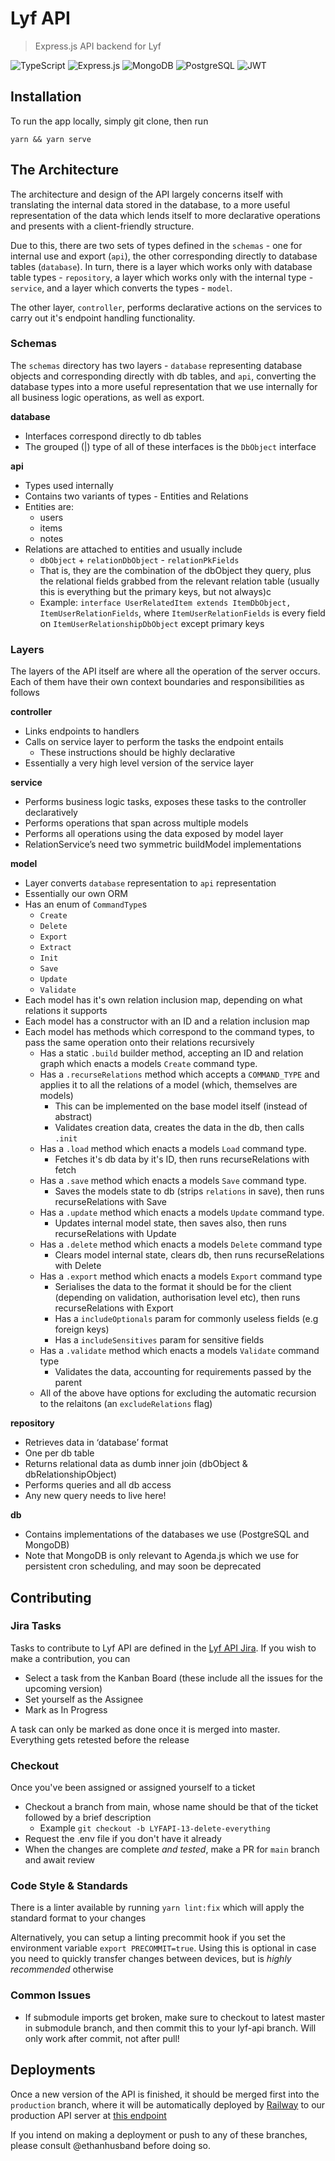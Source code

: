 # Lyf API

> Express.js API backend for Lyf

![TypeScript](https://img.shields.io/badge/typescript-%23007ACC.svg?style=for-the-badge&logo=typescript&logoColor=white)
![Express.js](https://img.shields.io/badge/express.js-%23404d59.svg?style=for-the-badge&logo=express&logoColor=%2361DAFB)
![MongoDB](https://img.shields.io/badge/MongoDB-%234ea94b.svg?style=for-the-badge&logo=mongodb&logoColor=white)
![PostgreSQL](https://img.shields.io/badge/postgresql-4169e1?style=for-the-badge&logo=postgresql&logoColor=white)
![JWT](https://img.shields.io/badge/JWT-black?style=for-the-badge&logo=JSON%20web%20tokens)

## Installation

To run the app locally, simply git clone, then run

```
yarn && yarn serve
```

## The Architecture

The architecture and design of the API largely concerns itself with translating the internal data stored in the database, to a more useful representation of the data which lends itself to more declarative operations and presents with a client-friendly structure.

Due to this, there are two sets of types defined in the `schemas` - one for internal use and export (`api`), the other corresponding directly to database tables (`database`). In turn, there is a layer which works only with database table types - `repository`, a layer which works only with the internal type - `service`, and a layer which converts the types - `model`. 

The other layer, `controller`, performs declarative actions on the services to carry out it's endpoint handling functionality.

### Schemas

The `schemas` directory has two layers - `database` representing database objects and corresponding directly with db tables, and `api`, converting the database types into a more useful representation that we use internally for all business logic operations, as well as export.

**database**
- Interfaces correspond directly to db tables
- The grouped (|) type of all of these interfaces is the `DbObject` interface

**api**
- Types used internally
- Contains two variants of types - Entities and Relations
- Entities are:
  - users
  - items
  - notes
- Relations are attached to entities and usually include
  - `dbObject` + `relationDbObject` - `relationPkFields`
  - That is, they are the combination of the dbObject they query, plus the relational fields grabbed from the relevant relation table (usually this is everything but the primary keys, but not always)c
  - Example: `interface UserRelatedItem extends ItemDbObject, ItemUserRelationFields`, where `ItemUserRelationFields` is every field on `ItemUserRelationshipDbObject` except primary keys

### Layers

The layers of the API itself are where all the operation of the server occurs. Each of them have their own context boundaries and responsibilities as follows

**controller**
- Links endpoints to handlers
- Calls on service layer to perform the tasks the endpoint entails
  - These instructions should be highly declarative
- Essentially a very high level version of the service layer

**service**
- Performs business logic tasks, exposes these tasks to the controller declaratively
- Performs operations that span across multiple models
- Performs all operations using the data exposed by model layer
- RelationService’s need two symmetric buildModel implementations

**model**
- Layer converts `database` representation to `api` representation
- Essentially our own ORM
- Has an enum of `CommandType`s
  - `Create`
  - `Delete`
  - `Export`
  - `Extract`
  - `Init`
  - `Save`
  - `Update`
  - `Validate`
- Each model has it's own relation inclusion map, depending on what relations it supports
- Each model has a constructor with an ID and a relation inclusion map
- Each model has methods which correspond to the command types, to pass the same operation onto their relations recursively
  - Has a static `.build` builder method, accepting an ID and relation graph which enacts a models `Create` command type.
  - Has a `.recurseRelations` method which accepts a `COMMAND_TYPE` and applies it to all the relations of a model (which, themselves are models)
    - This can be implemented on the base model itself (instead of abstract)
    - Validates creation data, creates the data in the db, then calls `.init`
  - Has a `.load` method which enacts a models `Load` command type. 
    - Fetches it's db data by it's ID, then runs recurseRelations with fetch
  - Has a `.save` method which enacts a models `Save` command type. 
    - Saves the models state to db (strips `relations` in save), then runs recurseRelations with Save
  - Has a `.update` method which enacts a models `Update` command type. 
    - Updates internal model state, then saves also, then runs recurseRelations with Update
  - Has a `.delete` method which enacts a models `Delete` command type
    - Clears model internal state, clears db, then runs recurseRelations with Delete
  - Has a `.export` method which enacts a models `Export` command type
    - Serialises the data to the format it should be for the client (depending on validation, authorisation level etc), then runs recurseRelations with Export
    - Has a `includeOptionals` param for commonly useless fields (e.g foreign keys)
    - Has a `includeSensitives` param for sensitive fields
  - Has a `.validate` method which enacts a models `Validate` command type
    - Validates the data, accounting for requirements passed by the parent
  - All of the above have options for excluding the automatic recursion to the relaitons (an `excludeRelations` flag)

**repository**
- Retrieves data in ‘database’ format
- One per db table
- Returns relational data as dumb inner join (dbObject & dbRelationshipObject)
- Performs queries and all db access
- Any new query needs to live here!

**db**
- Contains implementations of the databases we use (PostgreSQL and MongoDB)
- Note that MongoDB is only relevant to Agenda.js which we use for persistent cron scheduling, and may soon be deprecated

## Contributing

### Jira Tasks

Tasks to contribute to Lyf API are defined in the [Lyf API Jira](https://lyf-planner.atlassian.net/jira/software/projects/LYFAPI/boards/3/backlog?versions=visible). If you wish to make a contribution, you can

- Select a task from the Kanban Board (these include all the issues for the upcoming version)
- Set yourself as the Assignee
- Mark as In Progress

A task can only be marked as done once it is merged into master. Everything gets retested before the release

### Checkout

Once you've been assigned or assigned yourself to a ticket

- Checkout a branch from main, whose name should be that of the ticket followed by a brief description
  - Example `git checkout -b LYFAPI-13-delete-everything`
- Request the .env file if you don't have it already
- When the changes are complete *and tested*, make a PR for `main` branch and await review

### Code Style & Standards

There is a linter available by running `yarn lint:fix` which will apply the standard format to your changes

Alternatively, you can setup a linting precommit hook if you set the environment variable `export PRECOMMIT=true`. Using this is optional in case you need to quickly transfer changes between devices, but is *highly recommended* otherwise

### Common Issues

- If submodule imports get broken, make sure to checkout to latest master in submodule branch, and then commit this to your lyf-api branch. Will only work after commit, not after pull!

## Deployments

Once a new version of the API is finished, it should be merged first into the `production` branch, where it will be automatically deployed by [Railway](https://railway.app/project/f775ac44-eda0-44f0-9299-df915e4b8f20/service/ec403ab7-ec5e-4902-81ac-74f195778b7a) to our production API server at [this endpoint](https://lyf-api-production.up.railway.app)

If you intend on making a deployment or push to any of these branches, please consult @ethanhusband before doing so.
